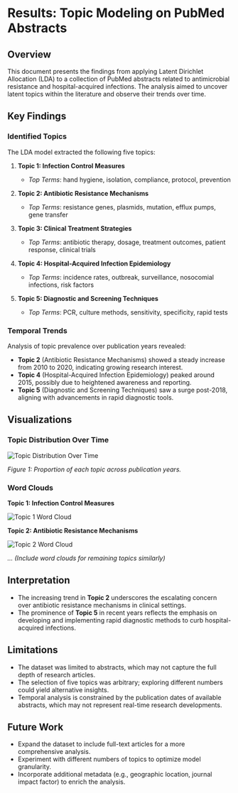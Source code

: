 # Results: Topic Modeling on PubMed Abstracts

## Overview

This document presents the findings from applying Latent Dirichlet Allocation (LDA) to a collection of PubMed abstracts related to antimicrobial resistance and hospital-acquired infections. The analysis aimed to uncover latent topics within the literature and observe their trends over time.

## Key Findings

### Identified Topics

The LDA model extracted the following five topics:

1. **Topic 1: Infection Control Measures**
   - *Top Terms*: hand hygiene, isolation, compliance, protocol, prevention

2. **Topic 2: Antibiotic Resistance Mechanisms**
   - *Top Terms*: resistance genes, plasmids, mutation, efflux pumps, gene transfer

3. **Topic 3: Clinical Treatment Strategies**
   - *Top Terms*: antibiotic therapy, dosage, treatment outcomes, patient response, clinical trials

4. **Topic 4: Hospital-Acquired Infection Epidemiology**
   - *Top Terms*: incidence rates, outbreak, surveillance, nosocomial infections, risk factors

5. **Topic 5: Diagnostic and Screening Techniques**
   - *Top Terms*: PCR, culture methods, sensitivity, specificity, rapid tests

### Temporal Trends

Analysis of topic prevalence over publication years revealed:

- **Topic 2** (Antibiotic Resistance Mechanisms) showed a steady increase from 2010 to 2020, indicating growing research interest.
- **Topic 4** (Hospital-Acquired Infection Epidemiology) peaked around 2015, possibly due to heightened awareness and reporting.
- **Topic 5** (Diagnostic and Screening Techniques) saw a surge post-2018, aligning with advancements in rapid diagnostic tools.

## Visualizations

### Topic Distribution Over Time

![Topic Distribution Over Time](images/topic_distribution_over_time.png)

*Figure 1: Proportion of each topic across publication years.*

### Word Clouds

**Topic 1: Infection Control Measures**

![Topic 1 Word Cloud](images/topic1_wordcloud.png)

**Topic 2: Antibiotic Resistance Mechanisms**

![Topic 2 Word Cloud](images/topic2_wordcloud.png)

*... (Include word clouds for remaining topics similarly)*

## Interpretation

- The increasing trend in **Topic 2** underscores the escalating concern over antibiotic resistance mechanisms in clinical settings.
- The prominence of **Topic 5** in recent years reflects the emphasis on developing and implementing rapid diagnostic methods to curb hospital-acquired infections.

## Limitations

- The dataset was limited to abstracts, which may not capture the full depth of research articles.
- The selection of five topics was arbitrary; exploring different numbers could yield alternative insights.
- Temporal analysis is constrained by the publication dates of available abstracts, which may not represent real-time research developments.

## Future Work

- Expand the dataset to include full-text articles for a more comprehensive analysis.
- Experiment with different numbers of topics to optimize model granularity.
- Incorporate additional metadata (e.g., geographic location, journal impact factor) to enrich the analysis.

